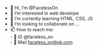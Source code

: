 - 👋 Hi, I’m @FacelessOn
- 👀 I’m interested in web develope
- 🌱 I’m currently learning HTML, CSS, JS
- 💞️ I’m looking to collaborate on ...
- 📫 How to reach me:<br>
      - 📸 IG @faceless_on<br>
      - 📩 Mail faceless_on@vk.com

<!---
FacelessOn/FacelessOn is a ✨ special ✨ repository because its `README.md` (this file) appears on your GitHub profile.
You can click the Preview link to take a look at your changes.
--->
